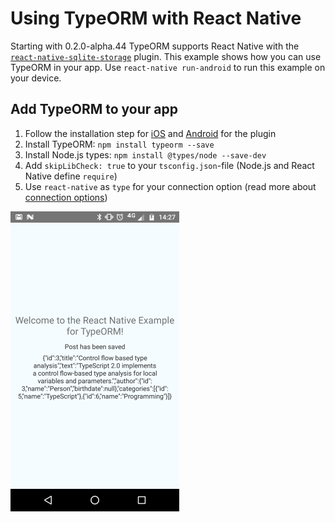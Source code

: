 # Using TypeORM with React Native
Starting with 0.2.0-alpha.44 TypeORM supports React Native with the [`react-native-sqlite-storage`](https://github.com/andpor/react-native-sqlite-storage) plugin.
This example shows how you can use TypeORM in your app.
Use `react-native run-android` to run this example on your device.

## Add TypeORM to your app
1. Follow the installation step for [iOS](https://github.com/andpor/react-native-sqlite-storage#how-to-use-ios) and [Android](https://github.com/andpor/react-native-sqlite-storage#how-to-use-android) for the plugin
2. Install TypeORM: `npm install typeorm --save`
3. Install Node.js types: `npm install @types/node --save-dev`
4. Add `skipLibCheck: true` to your `tsconfig.json`-file (Node.js and React Native define `require`)
5. Use `react-native` as `type` for your connection option (read more about [connection options](http://typeorm.io/#/connection-options/))

![Screenshot](Screenshot.png)
